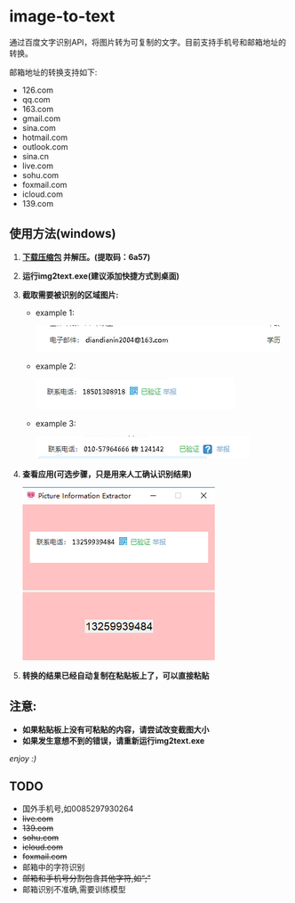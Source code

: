 # image-to-text
通过百度文字识别API，将图片转为可复制的文字。目前支持手机号和邮箱地址的转换。

邮箱地址的转换支持如下:
- 126.com
- qq.com
- 163.com
- gmail.com
- sina.com
- hotmail.com
- outlook.com
- sina.cn
- live.com
- sohu.com
- foxmail.com
- icloud.com
- 139.com

## 

## 使用方法(windows)

1. **[下载压缩包](https://pan.baidu.com/s/1bQ8rKa4OFRNTytTAlAzkZw) 并解压。(提取码：6a57)**

2. **运行img2text.exe(建议添加快捷方式到桌面)**

3. **截取需要被识别的区域图片:**

   - example 1:

     ![image](https://github.com/broholens/images/blob/master/image_to_text_1.jpg)

   - example 2:

     ![image](https://github.com/broholens/images/blob/master/image_to_text_2.jpg)

   - example 3:

     ![image](https://github.com/broholens/images/blob/master/image_to_text_3.jpg)

4. **查看应用(可选步骤，只是用来人工确认识别结果)**

   ![image](https://github.com/broholens/images/blob/master/image_to_text_5.jpg)

5. **转换的结果已经自动复制在粘贴板上了，可以直接粘贴**

## 

## 注意:
- **如果粘贴板上没有可粘贴的内容，请尝试改变截图大小**
- **如果发生意想不到的错误，请重新运行img2text.exe**

*enjoy :)*

## 

## TODO

- 国外手机号,如0085297930264
- ~~live.com~~
- ~~139.com~~
- ~~sohu.com~~
- ~~icloud.com~~
- ~~foxmail.com~~
- 邮箱中的字符识别
- ~~邮箱和手机号分割包含其他字符,如“;”~~
- 邮箱识别不准确,需要训练模型
